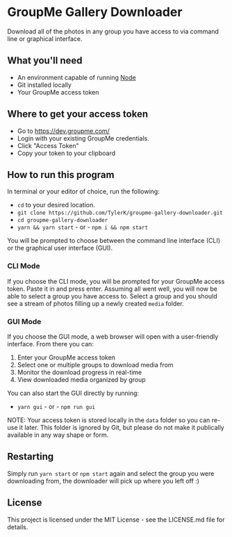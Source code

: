 # GroupMe Gallery Downloader
Download all of the photos in any group you have access to via command line or graphical interface.

## What you'll need
* An environment capable of running [Node](https://nodejs.org)
* Git installed locally
* Your GroupMe access token

## Where to get your access token
* Go to https://dev.groupme.com/
* Login with your existing GroupMe credentials.
* Click "Access Token" 
* Copy your token to your clipboard

## How to run this program

In terminal or your editor of choice, run the following: 

* `cd` to your desired location. 
* `git clone https://github.com/TylerK/groupme-gallery-downloader.git`
* `cd groupme-gallery-downloader`
* `yarn && yarn start` - or - `npm i && npm start` 

You will be prompted to choose between the command line interface (CLI) or the graphical user interface (GUI). 

### CLI Mode
If you choose the CLI mode, you will be prompted for your GroupMe access token. Paste it in and press enter. Assuming all went well, you will now be able to select a group you have access to. Select a group and you should see a stream of photos filling up a newly created `media` folder.

### GUI Mode
If you choose the GUI mode, a web browser will open with a user-friendly interface. From there you can:

1. Enter your GroupMe access token
2. Select one or multiple groups to download media from
3. Monitor the download progress in real-time
4. View downloaded media organized by group

You can also start the GUI directly by running:
* `yarn gui` - or - `npm run gui`

NOTE: Your access token is stored locally in the `data` folder so you can re-use it later. This folder is ignored by Git, but please do not make it publically available in any way shape or form.  

## Restarting 

Simply run `yarn start` or `npm start` again and select the group you were downloading from, the downloader will pick up where you left off :)

## License
This project is licensed under the MIT License - see the LICENSE.md file for details.